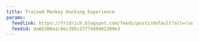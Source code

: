 ```yaml
---
title: Trained Monkey Hacking Experience
params:
  feedlink: https://fridrich.blogspot.com/feeds/posts/default?alt=rss
  feedid: da65300a1c8ec395c27774d8401309e3
---
```

